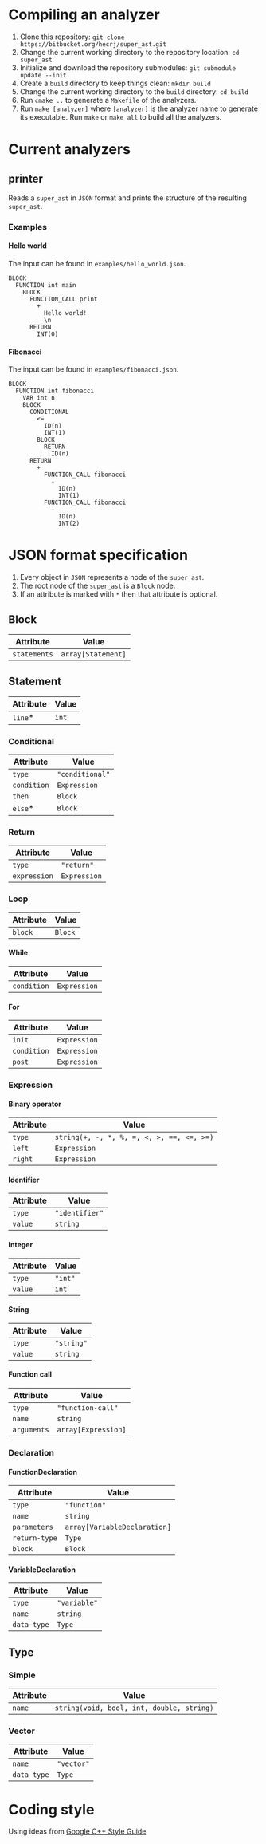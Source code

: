 # Compiling an analyzer
  1. Clone this repository: `git clone https://bitbucket.org/hecrj/super_ast.git`
  2. Change the current working directory to the repository location: `cd super_ast`
  3. Initialize and download the repository submodules: `git submodule update --init`
  4. Create a `build` directory to keep things clean: `mkdir build`
  5. Change the current working directory to the `build` directory: `cd build`
  6. Run `cmake ..` to generate a `Makefile` of the analyzers.
  7. Run `make [analyzer]` where `[analyzer]` is the analyzer name to generate its executable.
     Run `make` or `make all` to build all the analyzers.

# Current analyzers
## printer
Reads a `super_ast` in `JSON` format and prints the structure of the resulting `super_ast`.

### Examples
#### Hello world
The input can be found in `examples/hello_world.json`.

```
BLOCK
  FUNCTION int main
    BLOCK
      FUNCTION_CALL print
        +
          Hello world!
          \n
      RETURN
        INT(0)
```

#### Fibonacci
The input can be found in `examples/fibonacci.json`.

```
BLOCK
  FUNCTION int fibonacci
    VAR int n
    BLOCK
      CONDITIONAL
        <=
          ID(n)
          INT(1)
        BLOCK
          RETURN
            ID(n)
      RETURN
        +
          FUNCTION_CALL fibonacci
            -
              ID(n)
              INT(1)
          FUNCTION_CALL fibonacci
            -
              ID(n)
              INT(2)
```

# JSON format specification
  1. Every object in `JSON` represents a node of the `super_ast`.
  2. The root node of the `super_ast` is a `Block` node.
  3. If an attribute is marked with `*` then that attribute is optional.

## Block
Attribute    | Value
-------------|-------------
`statements` | `array[Statement]`

## Statement
Attribute    | Value
-------------|-------------
`line`*      | `int`

### Conditional
Attribute    | Value
-------------|-------------
`type`       | `"conditional"`
`condition`  | `Expression`
`then`       | `Block`
`else`*      | `Block`

### Return
Attribute    | Value
-------------|-------------
`type`       | `"return"`
`expression` | `Expression`

### Loop
Attribute    | Value
-------------|-------------
`block`      | `Block`

#### While
Attribute    | Value
-------------|-------------
`condition`  | `Expression`

#### For
Attribute    | Value
-------------|-------------
`init`       | `Expression`
`condition`  | `Expression`
`post`       | `Expression`

### Expression
#### Binary operator
Attribute    | Value
-------------|-------------
`type`       | `string(+, -, *, %, =, <, >, ==, <=, >=)`
`left`       | `Expression`
`right`      | `Expression`

#### Identifier
Attribute    | Value
-------------|-------------
`type`       | `"identifier"`
`value`      | `string`

#### Integer
Attribute    | Value
-------------|-------------
`type`       | `"int"`
`value`      | `int`

#### String
Attribute    | Value
-------------|-------------
`type`       | `"string"`
`value`      | `string`

#### Function call
Attribute    | Value
-------------|-------------
`type`       | `"function-call"`
`name`       | `string`
`arguments`  | `array[Expression]`

### Declaration
#### FunctionDeclaration
Attribute     | Value
--------------|-------------
`type`        | `"function"`
`name`        | `string`
`parameters`  | `array[VariableDeclaration]`
`return-type` | `Type`
`block`       | `Block`

#### VariableDeclaration
Attribute    | Value
-------------|-------------
`type`       | `"variable"`
`name`       | `string`
`data-type`  | `Type`

## Type
### Simple
Attribute    | Value
-------------|-------------
`name`       | `string(void, bool, int, double, string)`

### Vector
Attribute    | Value
-------------|-------------
`name`       | `"vector"`
`data-type`  | `Type`

# Coding style
Using ideas from [Google C++ Style Guide](http://google-styleguide.googlecode.com/svn/trunk/cppguide.html)
